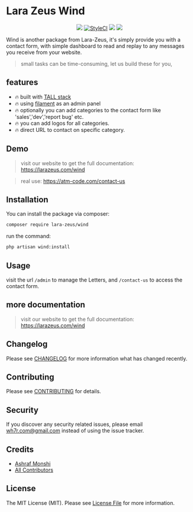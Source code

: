 # Lara Zeus Wind

<p align="center">
<a href="https://packagist.org/packages/lara-zeus/wind"><img src="https://img.shields.io/packagist/v/lara-zeus/wind?style=for-the-badge" /></a>
<a href="https://github.styleci.io/repos/438676758?branch=main"><img src="https://github.styleci.io/repos/438676758/shield?branch=main" alt="StyleCI"></a>
<a href="https://packagist.org/packages/lara-zeus/wind"><img src="https://img.shields.io/packagist/dt/lara-zeus/wind?style=for-the-badge" /></a>
<a href="https://github.com/lara-zeus/wind"><img src="https://img.shields.io/github/stars/lara-zeus/wind?style=for-the-badge" /></a>
</p>

Wind is another package from Lara-Zeus, it's simply provide you with a contact form, with simple dashboard to read and replay to any messages you receive from your website.
>small tasks can be time-consuming, let us build these for you,

## features
- 🔥 built with [TALL stack](https://tallstack.dev/)
- 🔥 using [filament](https://filamentadmin.com) as an admin panel
- 🔥 optionally you can add categories to the contact form like 'sales','dev','report bug' etc.
- 🔥 you can add logos for all categories.
- 🔥 direct URL to contact on specific category.

## Demo

> visit our website to get the full documentation: https://larazeus.com/wind

> real use: https://atm-code.com/contact-us

## Installation

You can install the package via composer:

```bash
composer require lara-zeus/wind
```

run the command:

```bash
php artisan wind:install
```

## Usage

visit the url `/admin` to manage the Letters, and `/contact-us` to access the contact form.

## more documentation

> visit our website to get the full documentation: https://larazeus.com/wind

## Changelog

Please see [CHANGELOG](CHANGELOG.md) for more information what has changed recently.

## Contributing

Please see [CONTRIBUTING](CONTRIBUTING.md) for details.

## Security

If you discover any security related issues, please email wh7r.com@gmail.com instead of using the issue tracker.

## Credits

-   [Ashraf Monshi](https://github.com/atmonshi)
-   [All Contributors](../../contributors)

## License

The MIT License (MIT). Please see [License File](LICENSE.md) for more information.
